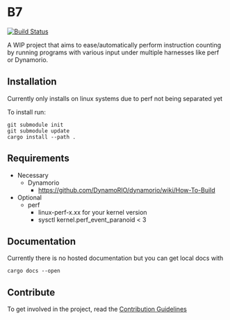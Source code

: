 # B7

[![Build Status](https://gitlab.com/tiecoon/B7/badges/master/build.svg)](https://gitlab.com/tiecoon/B7/commits/master)

A WIP project that aims to ease/automatically perform instruction counting by running programs with
various input under multiple harnesses like perf or Dynamorio.

## Installation

Currently only installs on linux systems due to perf not being separated yet

To install run:

```
git submodule init
git submodule update
cargo install --path .
```

## Requirements

* Necessary
	* Dynamorio
		* https://github.com/DynamoRIO/dynamorio/wiki/How-To-Build
* Optional
	* perf
		* linux-perf-x.xx for your kernel version
		* sysctl kernel.perf_event_paranoid < 3

## Documentation

Currently there is no hosted documentation but you can get local docs with

```
cargo docs --open
```

## Contribute

To get involved in the project, read the [Contribution Guidelines](./CONTRIBUTION.md)
